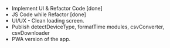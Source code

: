 - Implement UI & Refactor Code [done]
- JS Code while Refactor [done]
- UI/UX - Clean loading screen.
- Publish detectDeviceType, formatTime modules, csvConverter, csvDownloader
- PWA version of the app.
